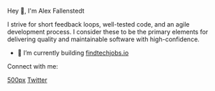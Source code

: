 <p align="left">Hey 👋, I'm Alex Fallenstedt</p>
<p align="left">I strive for short feedback loops, well-tested code, and an agile development process. I consider these to be the primary elements for delivering quality and maintainable software with high-confidence.</p>

- 🔭 I’m currently building [findtechjobs.io](https://www.findtechjobs.io/)


<p align="left">Connect with me:</p>
<p align="left">
<a href="https://500px.com/p/alexanderfallenstedt?view=photos" target="blank">500px</a>
<a href="https://twitter.com/fallenstedt" target="blank">Twitter</a>
</p>
